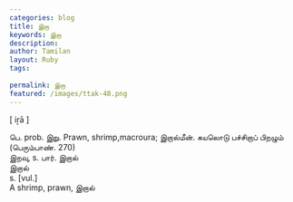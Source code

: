 ```yaml
---
categories: blog
title: இறா
keywords: இறா
description: 
author: Tamilan
layout: Ruby
tags: 
 
permalink: இறா
featured: /images/ttak-48.png
---
```

  
[ iṟā ]  
  
பெ. prob. இறு. Prawn, shrimp,macroura; இறால்மீன். கயலொடு பச்சிறாப் பிறழும் (பெரும்பாண். 270)  
இறவு, s. பார். இறால்  
இறால்  
s. [vul.]  
A shrimp, prawn, இறால்
